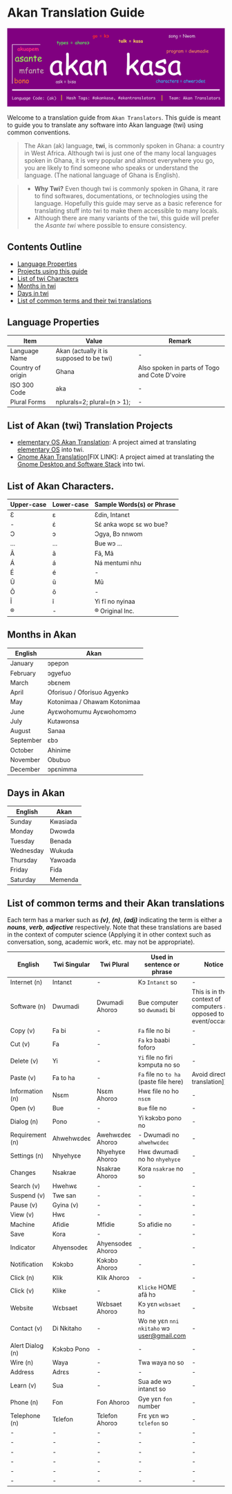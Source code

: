 # Akan Translation Guide

![Gnome Akan Translation Page](images/akan-banner.png)

Welcome to a translation guide from `Akan Translators`. This guide is meant to guide you to translate any software into Akan language (twi) using common conventions.

> The Akan (ak) language, **twi**, is commonly spoken in Ghana: a country in West Africa. Although twi is just one of the many local languages spoken in Ghana, it is very popular and almost everywhere you go, you are likely to find someone who speaks or understand the language. (The national language of Ghana is English).

> - **Why Twi?** Even though twi is commonly spoken in Ghana, it rare to find softwares, documentations, or technologies using the language. Hopefully this guide may serve as a basic reference for translating stuff into twi to make them accessible to many locals.
> - Although there are many variants of the twi, this guide will prefer the _Asante twi_ where possible to ensure consistency.

## Contents Outline

- [Language Properties](#language-properties)
- [Projects using this guide](#projects)
- [List of twi Characters](#akan-characters)
- [Months in twi](#months)
- [Days in twi](#days)
- [List of common terms and their twi translations](#terms)

<span id="language-properties">
</span>

## Language Properties

Item              | Value                                    | Remark
----------------- | ---------------------------------------- | ---------------------------------------------
Language Name     | Akan (actually it is supposed to be twi) | -
Country of origin | Ghana                                    | Also spoken in parts of Togo and Cote D'voire
ISO 300 Code      | aka                                      | -
Plural Forms      | nplurals=2; plural=(n > 1);              | -

<span id="projects">
</span>

## List of Akan (twi) Translation Projects

- [elementary OS Akan Translation](https:github.com/laberba/elementaryOS-akan-guide): A project aimed at translating [elementary OS](https://elementary.io) into twi.
- [Gnome Akan Translation](https:github.com/laberba/gnome-akan-guide)[FIX LINK]: A project aimed at translating the [Gnome Desktop and Software Stack](https://gnome.org) into twi.

<span id="akan-characters">
</span>

## List of Akan Characters.

Upper-case | Lower-case | Sample Words(s) or Phrase
---------- | ---------- | -------------------------
Ɛ          | ɛ          | Ɛdin, Intanɛt
-          | έ          | Sέ anka wopɛ sɛ wo bue?
Ɔ          | ɔ          | Ɔgya, Bɔ nnwom
...        | ...        | Bue wɔ ...
Ã          | ã         | Fã, Mã
Á          | á          | Ná mentumi nhu
É          | é          | -
Ũ          | ũ          | Mũ
Õ          | õ          | -
Ĩ          | ĩ          | Yi fĩ no nyinaa
®          | -          | ® Original Inc.

<span id="months">
</span>

## Months in Akan

English   | Akan
--------- | ----------------------------
January   | ɔpepɔn
February  | ɔgyefuo
March     | ɔbɛnem
April     | Oforisuo / Oforisuo Agyenkɔ
May       | Kotonimaa / Ohawam Kotonimaa
June      | Ayɛwohomumu Ayɛwohomɔmɔ
July      | Kutawonsa
August    | Sanaa
September | ɛbɔ
October   | Ahinime
November  | Obubuo
December  | ɔpɛnimma

## Days in Akan

<span id="days">
</span>

English   | Akan
--------- | --------
Sunday    | Kwasiada
Monday    | Dwowda
Tuesday   | Benada
Wednesday | Wukuda
Thursday  | Yawoada
Friday    | Fida
Saturday  | Memenda

<span id="terms">
</span>

## List of common terms and their Akan translations

Each term has a marker such as **_(v)_**, **_(n)_**, **_(adj)_** indicating the term is either a **_nouns_**, **_verb_**, **_adjective_** respectively. Note that these translations are based in the context of computer science (Applying it in other context such as conversation, song, academic work, etc. may not be appropriate).

English          | Twi Singular | Twi Plural        | Used in sentence or phrase                | Notice
---------------- | ------------ | ----------------- | ----------------------------------------- | -------------------------------------------------------------------
Internet (n)     | Intanɛt      | -                 | Kɔ `Intanɛt` so                           | -
Software (n)     | Dwumadi      | Dwumadi Ahoroɔ    | Bue computer so `dwumadi` bi              | This is in the context of computers as opposed to an event/occasion
Copy (v)         | Fa bi        | -                 | `Fa` file no bi                           | -
Cut (v)          | Fa           | -                 | `Fa` kɔ baabi foforɔ                      | -
Delete (v)       | Yi           | -                 | `Yi` file no firi kɔmputa no so           | -
Paste (v)        | Fa to ha     | -                 | `Fa` file no `to ha` (paste file here)    | Avoid direct translation])
Information (n)  | Nsɛm         | Nsɛm Ahoroɔ       | Hwɛ file no ho `nsɛm`                     | -
Open (v)         | Bue          | -                 | `Bue` file no                             | -
Dialog (n)       | Pono         | -                 | Yi kɔkɔbɔ pono no                         | -
Requirement (n)  | Ahwehwɛdeɛ   | Awehwɛdeɛ Ahoroɔ  | - Dwumadi no `ahwehwɛdeɛ`                 | -
Settings (n)     | Nhyehyɛe     | Nhyehyɛe Ahoroɔ   | Hwɛ dwumadi no ho `nhyehyɛe`              | -
Changes          | Nsakrae      | Nsakrae Ahoroɔ    | Kora `nsakrae` no so                      | -
Search (v)       | Hwehwɛ       | -                 | -                                         | -
Suspend (v)      | Twe san      | -                 | -                                         | -
Pause (v)        | Gyina (v)    | -                 | -                                         | -
View (v)         | Hwɛ          | -                 | -                                         | -
Machine          | Afidie       | Mfidie            | Sɔ afidie no                              | -
Save             | Kora         | -                 | -                                         | -
Indicator        | Ahyensodeɛ   | Ahyensodeɛ Ahoroɔ | -                                         | -
Notification     | Kɔkɔbɔ       | Kɔkɔbɔ Ahoroɔ     | -                                         | -
Click (n)        | Klik         | Klik Ahoroɔ       | -                                         | -
Click (v)        | Klike        | -                 | `Klicke` HOME afã hɔ                     | -
Website          | Wɛbsaet      | Wɛbsaet Ahoroɔ    | Kɔ yɛn `wɛbsaet` hɔ                       | -
Contact (v)      | Di Nkitaho   | -                 | Wo ne yɛn `nni nkitaho` wɔ user@gmail.com | -
Alert Dialog (n) | Kɔkɔbɔ Pono  | -                 | -                                         | -
Wire (n)         | Waya         | -                 | Twa waya no so                            | -
Address          | Adrɛs        | -                 | -                                         | -
Learn (v)        | Sua          | -                 | Sua ade wɔ intanɛt so                     | -
Phone (n)        | Fon          | Fon Ahoroɔ        | Gye yɛn `fon` number                      | -
Telephone (n)    | Tɛlefon      | Tɛlefon Ahoroɔ    | Frɛ yɛn wɔ `tɛlefon` so                   | -
-                | -            | -                 | -                                         | -
-                | -            | -                 | -                                         | -
-                | -            | -                 | -                                         | -
-                | -            | -                 | -                                         | -
-                | -            | -                 | -                                         | -
-                | -            | -                 | -                                         | -
